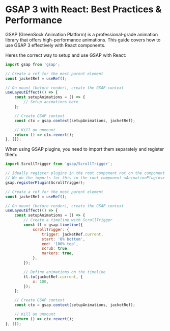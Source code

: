 # GSAP 3 with React: Best Practices & Performance

GSAP (GreenSock Animation Platform) is a professional-grade animation library that offers high-performance animations. This guide covers how to use GSAP 3 effectively with React components.

Heres the correct way to setup and use GSAP with React:

```jsx
import gsap from 'gsap';
```

```jsx
// Create a ref for the most parent element
const jacketRef = useRef();

// On mount (before render), create the GSAP context
useLayoutEffect(() => {
    const setupAnimations = () => {
        // Setup animations here
    };

    // Create GSAP context
    const ctx = gsap.context(setupAnimations, jacketRef);

    // Kill on unmount
    return () => ctx.revert();
}, []);
```

When using GSAP plugins, you need to import them separately and register them:

```jsx
import ScrollTrigger from 'gsap/ScrollTrigger';

// Ideally register plugins in the root component not on the component that uses the plugin
// We do the imports for this in the root component <AnimationPlugins>
gsap.registerPlugin(ScrollTrigger);
```

```jsx
// Create a ref for the most parent element
const jacketRef = useRef();

// On mount (before render), create the GSAP context
useLayoutEffect(() => {
    const setupAnimations = () => {
        // Create a timeline with ScrollTrigger
        const tl = gsap.timeline({
            scrollTrigger: {
                trigger: jacketRef.current,
                start: '0% bottom',
                end: '100% top',
                scrub: true,
                markers: true,
            },
        });

        // Define animations on the timeline
        tl.to(jacketRef.current, {
            x: 100,
        });
    };

    // Create GSAP context
    const ctx = gsap.context(setupAnimations, jacketRef);

    // Kill on unmount
    return () => ctx.revert();
}, []);
```

